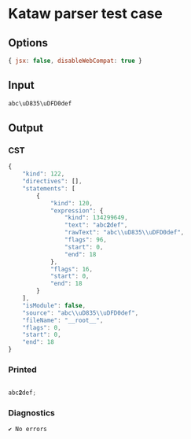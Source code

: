 # Kataw parser test case

## Options

`````js
{ jsx: false, disableWebCompat: true }
`````

## Input

`````js
abc\uD835\uDFD0def
`````

## Output

### CST

```javascript
{
    "kind": 122,
    "directives": [],
    "statements": [
        {
            "kind": 120,
            "expression": {
                "kind": 134299649,
                "text": "abc𝟐def",
                "rawText": "abc\\uD835\\uDFD0def",
                "flags": 96,
                "start": 0,
                "end": 18
            },
            "flags": 16,
            "start": 0,
            "end": 18
        }
    ],
    "isModule": false,
    "source": "abc\\uD835\\uDFD0def",
    "fileName": "__root__",
    "flags": 0,
    "start": 0,
    "end": 18
}
```

### Printed

```javascript

abc𝟐def;
```

### Diagnostics

```javascript
✔ No errors
```

